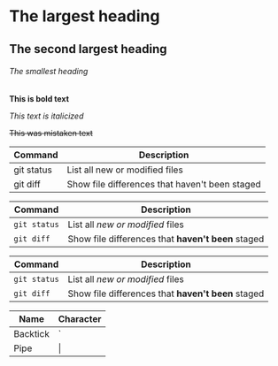 # The largest heading
## The second largest heading
###### The smallest heading

**This is bold text**

*This text is italicized*

~~This was mistaken text~~

| Command | Description |
| --- | --- |
| git status | List all new or modified files |
| git diff | Show file differences that haven't been staged |


| Command | Description |
| --- | --- |
| `git status` | List all *new or modified* files |
| `git diff` | Show file differences that **haven't been** staged |

| Command | Description |
| --- | --- |
| `git status` | List all *new or modified* files |
| `git diff` | Show file differences that **haven't been** staged |

| Name     | Character |
| ---      | ---       |
| Backtick | `         |
| Pipe     | \|        |
